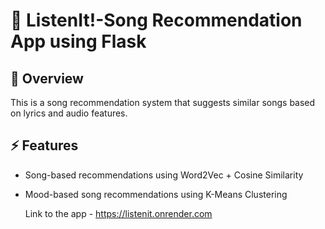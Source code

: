 # 🎵 ListenIt!-Song Recommendation App using Flask 

## 📌 Overview
This is a song recommendation system that suggests similar songs based on lyrics and audio features.

## ⚡ Features
- Song-based recommendations using Word2Vec + Cosine Similarity
- Mood-based song recommendations using K-Means Clustering

  Link to the app - https://listenit.onrender.com


